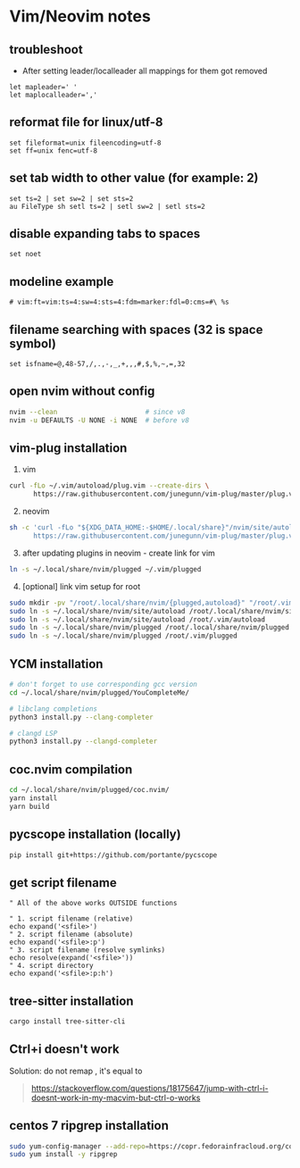 # Vim/Neovim notes

## troubleshoot
+ After setting leader/localleader all mappings for them got removed
```vim
let mapleader=' '
let maplocalleader=','
```

## reformat file for linux/utf-8
```vim
set fileformat=unix fileencoding=utf-8
set ff=unix fenc=utf-8
```

## set tab width to other value (for example: 2)
```vim
set ts=2 | set sw=2 | set sts=2
au FileType sh setl ts=2 | setl sw=2 | setl sts=2
```

## disable expanding tabs to spaces
```vim
set noet
```

## modeline example
```
# vim:ft=vim:ts=4:sw=4:sts=4:fdm=marker:fdl=0:cms=#\ %s
```

## filename searching with spaces (32 is space symbol)
```vim
set isfname=@,48-57,/,.,-,_,+,,,#,$,%,~,=,32
```

## open nvim without config
```bash
nvim --clean                      # since v8
nvim -u DEFAULTS -U NONE -i NONE  # before v8
```

## vim-plug installation

1. vim
```bash
curl -fLo ~/.vim/autoload/plug.vim --create-dirs \
      https://raw.githubusercontent.com/junegunn/vim-plug/master/plug.vim
```
2. neovim
```bash
sh -c 'curl -fLo "${XDG_DATA_HOME:-$HOME/.local/share}"/nvim/site/autoload/plug.vim --create-dirs \
      https://raw.githubusercontent.com/junegunn/vim-plug/master/plug.vim'
```
3. after updating plugins in neovim - create link for vim
```bash
ln -s ~/.local/share/nvim/plugged ~/.vim/plugged
```
4. [optional] link vim setup for root
```bash
sudo mkdir -pv "/root/.local/share/nvim/{plugged,autoload}" "/root/.vim/"
sudo ln -s ~/.local/share/nvim/site/autoload /root/.local/share/nvim/site/autoload
sudo ln -s ~/.local/share/nvim/site/autoload /root/.vim/autoload
sudo ln -s ~/.local/share/nvim/plugged /root/.local/share/nvim/plugged
sudo ln -s ~/.local/share/nvim/plugged /root/.vim/plugged
```

## YCM installation
```bash
# don't forget to use corresponding gcc version
cd ~/.local/share/nvim/plugged/YouCompleteMe/

# libclang completions
python3 install.py --clang-completer

# clangd LSP
python3 install.py --clangd-completer
```

## coc.nvim compilation
```bash
cd ~/.local/share/nvim/plugged/coc.nvim/
yarn install
yarn build
```

## pycscope installation (locally)
```bash
pip install git+https://github.com/portante/pycscope
```

## get script filename
```vim
" All of the above works OUTSIDE functions

" 1. script filename (relative)
echo expand('<sfile>')
" 2. script filename (absolute)
echo expand('<sfile>:p')
" 3. script filename (resolve symlinks)
echo resolve(expand('<sfile>'))
" 4. script directory
echo expand('<sfile>:p:h')
```

## tree-sitter installation
```bash
cargo install tree-sitter-cli
```

## Ctrl+i doesn't work
Solution: do not remap <Tab>, it's equal to <C-i>
> https://stackoverflow.com/questions/18175647/jump-with-ctrl-i-doesnt-work-in-my-macvim-but-ctrl-o-works

## centos 7 ripgrep installation
```bash
sudo yum-config-manager --add-repo=https://copr.fedorainfracloud.org/coprs/carlwgeorge/ripgrep/repo/epel-7/carlwgeorge-ripgrep-epel-7.repo
sudo yum install -y ripgrep
```
